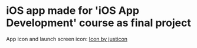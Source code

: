 # iOS app made for 'iOS App Development' course as final project 
App icon and launch screen icon: <a href="https://www.freepik.com/search">Icon by justicon</a>
